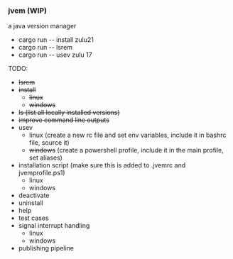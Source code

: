 ### jvem (WIP)

a java version manager

- cargo run -- install zulu21
- cargo run -- lsrem
- cargo run -- usev zulu 17

TODO:
- ~~lsrem~~
- ~~install~~
    - ~~linux~~ 
    - ~~windows~~
- ~~ls (list all locally installed versions)~~
- ~~improve command line outputs~~
- usev
    - linux (create a new rc file and set env variables, include it in bashrc file, source it)
    - ~~windows~~ (create a powershell profile, include it in the main profile, set aliases)
- installation script (make sure this is added to .jvemrc and jvemprofile.ps1)
    - linux
    - windows
- deactivate
- uninstall
- help
- test cases
- signal interrupt handling
    - linux
    - windows
- publishing pipeline
